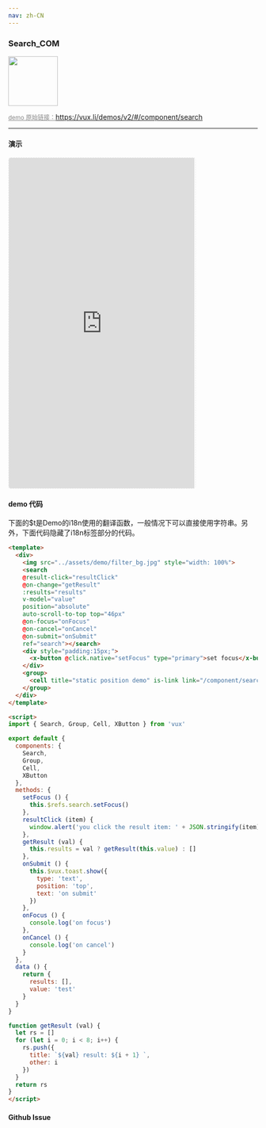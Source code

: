 ```yaml
---
nav: zh-CN
---
```



### Search_COM

<img width="100" src="http://qr.topscan.com/api.php?text=https%3A%2F%2Fvux.li%2Fdemos%2Fv2%2F%23%2Fcomponent%2Fsearch"/>

<a href="https://vux.li/demos/v2/#/component/search" target="_blank" style="font-size:12px;color:#888;">demo 原始链接：https://vux.li/demos/v2/#/component/search</a>



---

#### 演示

 <div style="width:377px;height:667px;display:inline-block;border:1px dashed #ececec;border-radius:5px;overflow:hidden;">
   <iframe src="https://vux.li/demos/v2/#/component/search" width="375" height="667" border="0" frameborder="0"></iframe>
 </div>

#### demo 代码

<p class="tip">下面的$t是Demo的i18n使用的翻译函数，一般情况下可以直接使用字符串。另外，下面代码隐藏了i18n标签部分的代码。</p>

``` html
<template>
  <div>
    <img src="../assets/demo/filter_bg.jpg" style="width: 100%">
    <search
    @result-click="resultClick"
    @on-change="getResult"
    :results="results"
    v-model="value"
    position="absolute"
    auto-scroll-to-top top="46px"
    @on-focus="onFocus"
    @on-cancel="onCancel"
    @on-submit="onSubmit"
    ref="search"></search>
    <div style="padding:15px;">
      <x-button @click.native="setFocus" type="primary">set focus</x-button>
    </div>
    <group>
      <cell title="static position demo" is-link link="/component/search-static"></cell>
    </group>
  </div>
</template>

<script>
import { Search, Group, Cell, XButton } from 'vux'

export default {
  components: {
    Search,
    Group,
    Cell,
    XButton
  },
  methods: {
    setFocus () {
      this.$refs.search.setFocus()
    },
    resultClick (item) {
      window.alert('you click the result item: ' + JSON.stringify(item))
    },
    getResult (val) {
      this.results = val ? getResult(this.value) : []
    },
    onSubmit () {
      this.$vux.toast.show({
        type: 'text',
        position: 'top',
        text: 'on submit'
      })
    },
    onFocus () {
      console.log('on focus')
    },
    onCancel () {
      console.log('on cancel')
    }
  },
  data () {
    return {
      results: [],
      value: 'test'
    }
  }
}

function getResult (val) {
  let rs = []
  for (let i = 0; i < 8; i++) {
    rs.push({
      title: `${val} result: ${i + 1} `,
      other: i
    })
  }
  return rs
}
</script>

```


#### Github Issue